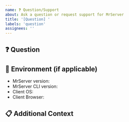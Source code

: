 ```yaml
---
name: ❓ Question/Support
about: Ask a question or request support for MrServer
title: '[Question] '
labels: 'question'
assignees: ''
---
```


<!-- Please search existing issues to avoid creating duplicates -->

## ❓ Question
<!-- A clear and concise description of your question -->


## 📱 Environment (if applicable)
- MrServer version: <!-- e.g., v1.0.0 -->
- MrServer CLI version: <!-- e.g., v1.0.0 -->
- Client OS: <!-- e.g., Debian GNU/Linux -->
- Client Browser: <!-- e.g., Firefox -->
<!-- add more info if needed -->


## 📋 Additional Context
<!-- Add any other context or screenshots about your question here -->

